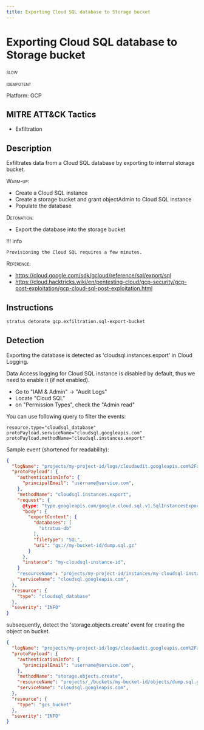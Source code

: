 ```yaml
---
title: Exporting Cloud SQL database to Storage bucket
---
```


# Exporting Cloud SQL database to Storage bucket

<span class="smallcaps w3-badge w3-orange w3-round w3-text-sand" title="This attack technique might be slow to warm up or detonate">slow</span> 

<span class="smallcaps w3-badge w3-blue w3-round w3-text-white" title="This attack technique can be detonated multiple times">idempotent</span> 

Platform: GCP

## MITRE ATT&CK Tactics


- Exfiltration

## Description


Exfiltrates data from a Cloud SQL database by exporting to internal storage bucket.

<span style="font-variant: small-caps;">Warm-up</span>:

- Create a Cloud SQL instance
- Create a storage bucket and grant objectAdmin to Cloud SQL instance
- Populate the database

<span style="font-variant: small-caps;">Detonation</span>:

- Export the database into the storage bucket

!!! info

    Provisioning the Cloud SQL requires a few minutes.

<span style="font-variant: small-caps;">Reference:</span>

- https://cloud.google.com/sdk/gcloud/reference/sql/export/sql
- https://cloud.hacktricks.wiki/en/pentesting-cloud/gcp-security/gcp-post-exploitation/gcp-cloud-sql-post-exploitation.html



## Instructions

```bash title="Detonate with Stratus Red Team"
stratus detonate gcp.exfiltration.sql-export-bucket
```


## Detection

Exporting the database is detected as 'cloudsql.instances.export' in Cloud Logging.

Data Access logging for Cloud SQL instance is disabled by default, thus we need to enable it (if not enabled).

- Go to "IAM & Admin" -> "Audit Logs"
- Locate "Cloud SQL"
- on "Permission Types", check the "Admin read"

You can use following query to filter the events:

```
resource.type="cloudsql_database"
protoPayload.serviceName="cloudsql.googleapis.com"
protoPayload.methodName="cloudsql.instances.export"
```

Sample event (shortened for readability):

```json
{
  "logName": "projects/my-project-id/logs/cloudaudit.googleapis.com%2Factivity",
  "protoPayload": {
    "authenticationInfo": {
      "principalEmail": "username@service.com",
    },
    "methodName": "cloudsql.instances.export",
    "request": {
      @type: "type.googleapis.com/google.cloud.sql.v1.SqlInstancesExportRequest",
      "body": {
        "exportContext": {
          "databases": [
            "stratus-db"
          ],
          "fileType": "SQL",
          "uri": "gs://my-bucket-id/dump.sql.gz"
        }
      },
      "instance": "my-cloudsql-instance-id",
    }
    "resourceName": "projects/my-project-id/instances/my-cloudsql-instance-id",
    "serviceName": "cloudsql.googleapis.com",
  },
  "resource": {
    "type": "cloudsql_database"
  },
  "severity": "INFO"
}
```

subsequently, detect the 'storage.objects.create' event for creating the object on bucket.

```json
{
  "logName": "projects/my-project-id/logs/cloudaudit.googleapis.com%2Factivity",
  "protoPayload": {
    "authenticationInfo": {
      "principalEmail": "username@service.com",
    },
    "methodName": "storage.objects.create",
    "resourceName": "projects/_/buckets/my-bucket-id/objects/dump.sql.gz",
    "serviceName": "cloudsql.googleapis.com",
  },
  "resource": {
    "type": "gcs_bucket"
  },
  "severity": "INFO"
}
```